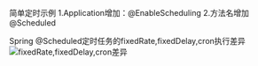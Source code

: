 ﻿简单定时示例
1.Application增加：@EnableScheduling
2.方法名增加@Scheduled

Spring @Scheduled定时任务的fixedRate,fixedDelay,cron执行差异
![fixedRate,fixedDelay,cron差异](https://github.com/kongdou/Spring-Cloud/tree/master/imgs/@scheduled.png)
